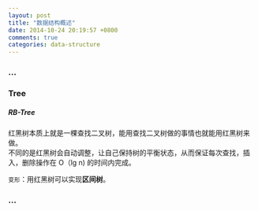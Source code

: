 ```yaml
---
layout: post
title: "数据结构概述"
date: 2014-10-24 20:19:57 +0800
comments: true
categories: data-structure
---
```


### ...



### Tree

##### RB-Tree

红黑树本质上就是一棵查找二叉树，能用查找二叉树做的事情也就能用红黑树来做。  
不同的是红黑树会自动调整，让自己保持树的平衡状态，从而保证每次查找，插入，删除操作在 O（lg n) 的时间内完成。  

`变形`：用红黑树可以实现**区间树**。


### ...
